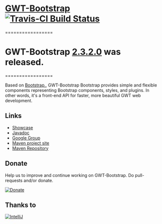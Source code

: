 # [GWT-Bootstrap](http://gwtbootstrap.github.com/) [![Travis-CI Build Status](https://travis-ci.org/gwtbootstrap/gwt-bootstrap.png?branch=master)](https://travis-ci.org/gwtbootstrap/gwt-bootstrap)

=================
# GWT-Bootstrap [2.3.2.0](http://search.maven.org/#artifactdetails%7Ccom.github.gwtbootstrap%7Cgwt-bootstrap%7C2.3.2.0%7Cjar) was released.
=================

Based on [Bootstrap.](http://getbootstrap.com/2.3.2/), GWT-Bootstrap
Bootstrap provides simple and flexible components representing Bootstrap components, styles,
and plugins.
In other words, it's a front-end API for faster, more beautiful GWT web development.

## Links

* [Showcase](http://gwtbootstrap.github.com)
* [Javadoc](http://gwtbootstrap.github.com/gwt-bootstrap/apidocs/index.html)
* [Google Group](https://groups.google.com/d/forum/gwt-bootstrap)
* [Maven project site](http://gwtbootstrap.github.com/gwt-bootstrap/)
* [Maven Repository](https://github.com/gwtbootstrap/gwt-bootstrap/wiki/Using-GWT-Bootstrap-Maven-Repository)

## Donate

Help us to improve and continue working on GWT-Bootstrap. Do pull-requests and/or donate.

[![Donate](https://www.paypalobjects.com/en_US/i/btn/btn_donate_LG.gif)](https://www.paypal.com/cgi-bin/webscr?cmd=_s-xclick&hosted_button_id=MUFTCV6VQGLSS)
 
## Thanks to
[![IntelliJ](https://lh6.googleusercontent.com/--QIIJfKrjSk/UJJ6X-UohII/AAAAAAAAAVM/cOW7EjnH778/s800/banner_IDEA.png)](http://www.jetbrains.com/idea/index.html)
